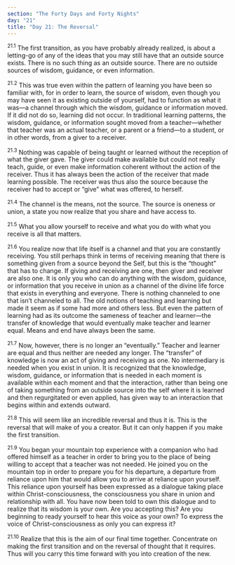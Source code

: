 ```yaml
---
section: "The Forty Days and Forty Nights"
day: "21"
title: "Day 21: The Reversal"
---
```


<sup>21.1</sup> The first transition, as you have probably already
realized, is about a letting-go of any of the ideas that you may still
have that an outside source exists. There is no such thing as an outside
source.  There are no outside sources of wisdom, guidance, or even
information.

<sup>21.2</sup> This was true even within the pattern of learning you
have been so familiar with, for in order to learn, the source of wisdom,
even though you may have seen it as existing outside of yourself, had to
function as what it was—a channel through which the wisdom, guidance or
information moved. If it did not do so, learning did not occur. In
traditional learning patterns, the wisdom, guidance, or information
sought moved from a teacher—whether that teacher was an actual teacher,
or a parent or a friend—to a student, or in other words, from a giver to
a receiver.

<sup>21.3</sup> Nothing was capable of being taught or learned without
the reception of what the giver gave. The giver could make available but
could not really teach, guide, or even make information coherent without
the action of the receiver. Thus it has always been the action of the
receiver that made learning possible. The receiver was thus also the
source because the receiver had to accept or “give” what was offered, to
herself. 

<sup>21.4</sup> The channel is the means, not the source. The source is
oneness or union, a state you now realize that you share and have access
to. 

<sup>21.5</sup> What you allow yourself to receive and what you do with
what you receive is all that matters. 

<sup>21.6</sup> You realize now that life itself is a channel and that
you are constantly receiving. You still perhaps think in terms of
receiving meaning that there is something given from a source beyond the
Self, but this is the “thought” that has to change. If giving and
receiving are one, then giver and receiver are also one. It is only you
who can do anything with the wisdom, guidance, or information that you
receive in union as a channel of the divine life force that exists in
everything and everyone. There is nothing channeled to one that isn’t
channeled to all. The old notions of teaching and learning but made it
seem as if some had more and others less. But even the pattern of
learning had as its outcome the sameness of teacher and learner—the
transfer of knowledge that would eventually make teacher and learner
equal. Means and end have always been the same. 

<sup>21.7</sup> Now, however, there is no longer an “eventually.”
Teacher and learner are equal and thus neither are needed any longer.
The “transfer” of knowledge is now an act of giving and receiving as
one. No intermediary is needed when you exist in union. It is recognized
that the knowledge, wisdom, guidance, or information that is needed in
each moment is available within each moment and that the interaction,
rather than being one of taking something from an outside source into
the self where it is learned and then regurgitated or even applied, has
given way to an interaction that begins within and extends outward.  

<sup>21.8</sup> This will seem like an incredible reversal and thus it
is. This is the reversal that will make of you a creator. But it can
only happen if you make the first transition. 

<sup>21.9</sup> You began your mountain top experience with a companion
who had offered himself as a teacher in order to bring you to the place
of being willing to accept that a teacher was not needed. He joined you
on the mountain top in order to prepare you for his departure, a
departure from reliance upon him that would allow you to arrive at
reliance upon yourself. This reliance upon yourself has been expressed
as a dialogue taking place within Christ-consciousness, the
consciousness you share in union and relationship with all. You have now
been told to own this dialogue and to realize that its wisdom is your
own. Are you accepting this? Are you beginning to ready yourself to hear
this voice as your own? To express the voice of Christ-consciousness as
only you can express it? 

<sup>21.10</sup> Realize that this is the aim of our final time
together.  Concentrate on making the first transition and on the
reversal of thought that it requires. Thus will you carry this time
forward with you into creation of the new.

